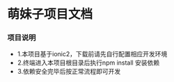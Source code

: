# 萌妹子项目文档

###  项目说明
* 1.本项目基于ionic2，下载前请先自行配置相应开发环境
* 2.终端进入本项目根目录后执行npm install 安装依赖
* 3.依赖安全完毕后按正常流程即可开发
